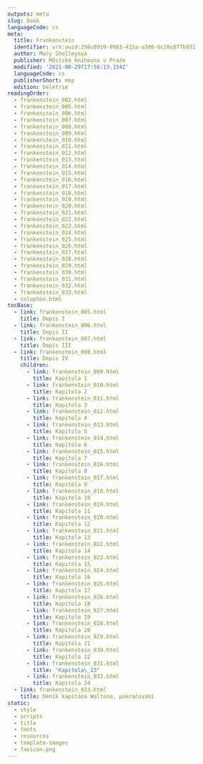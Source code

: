 ```yaml
---
outputs: meta
slug: book
languageCode: cs
meta:
  title: Frankenstein
  identifier: urn:uuid:296c0919-9963-415a-a386-6c26c077b931
  author: Mary Shelleyová
  publisher: Městská knihovna v Praze
  modified: '2021-08-29T17:56:13.154Z'
  languageCode: cs
  publisherShort: mkp
  edition: beletrie
readingOrder:
  - frankenstein_002.html
  - frankenstein_005.html
  - frankenstein_006.html
  - frankenstein_007.html
  - frankenstein_008.html
  - frankenstein_009.html
  - frankenstein_010.html
  - frankenstein_011.html
  - frankenstein_012.html
  - frankenstein_013.html
  - frankenstein_014.html
  - frankenstein_015.html
  - frankenstein_016.html
  - frankenstein_017.html
  - frankenstein_018.html
  - frankenstein_019.html
  - frankenstein_020.html
  - frankenstein_021.html
  - frankenstein_022.html
  - frankenstein_023.html
  - frankenstein_024.html
  - frankenstein_025.html
  - frankenstein_026.html
  - frankenstein_027.html
  - frankenstein_028.html
  - frankenstein_029.html
  - frankenstein_030.html
  - frankenstein_031.html
  - frankenstein_032.html
  - frankenstein_033.html
  - colophon.html
tocBase:
  - link: frankenstein_005.html
    title: Dopis I
  - link: frankenstein_006.html
    title: Dopis II
  - link: frankenstein_007.html
    title: Dopis III
  - link: frankenstein_008.html
    title: Dopis IV
    children:
      - link: frankenstein_009.html
        title: Kapitola 1
      - link: frankenstein_010.html
        title: Kapitola 2
      - link: frankenstein_011.html
        title: Kapitola 3
      - link: frankenstein_012.html
        title: Kapitola 4
      - link: frankenstein_013.html
        title: Kapitola 5
      - link: frankenstein_014.html
        title: Kapitola 6
      - link: frankenstein_015.html
        title: Kapitola 7
      - link: frankenstein_016.html
        title: Kapitola 8
      - link: frankenstein_017.html
        title: Kapitola 9
      - link: frankenstein_018.html
        title: Kapitola 10
      - link: frankenstein_019.html
        title: Kapitola 11
      - link: frankenstein_020.html
        title: Kapitola 12
      - link: frankenstein_021.html
        title: Kapitola 13
      - link: frankenstein_022.html
        title: Kapitola 14
      - link: frankenstein_023.html
        title: Kapitola 15
      - link: frankenstein_024.html
        title: Kapitola 16
      - link: frankenstein_025.html
        title: Kapitola 17
      - link: frankenstein_026.html
        title: Kapitola 18
      - link: frankenstein_027.html
        title: Kapitola 19
      - link: frankenstein_028.html
        title: Kapitola 20
      - link: frankenstein_029.html
        title: Kapitola 21
      - link: frankenstein_030.html
        title: Kapitola 22
      - link: frankenstein_031.html
        title: "Kapitola\_23"
      - link: frankenstein_032.html
        title: Kapitola 24
  - link: frankenstein_033.html
    title: Deník kapitána Waltona, pokračování
static:
  - style
  - scripts
  - title
  - fonts
  - resources
  - template-images
  - favicon.png
---
```

